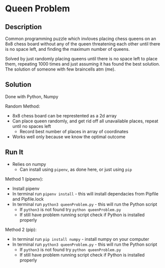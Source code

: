 # Queen Problem

## Description

Common programming puzzle which invloves placing chess queens on an 8x8 chess board without any of the queen threatening each other until there is no space left, and finding the maximum number of queens.

Solved by just randomly placing queens until there is no space left to place them, repeating 1000 times and just assuming it has found the best solution. The solution of someone with few braincells atm (me).

## Solution

Done with Python, Numpy

Random Method:

- 8x8 chess board can be represtented as a 2d array
- Can place queen randomly, and get rid off all unavailable places, repeat until no spaces left
  - Record best number of places in array of coordinates
- Works well only because we know the optimal outcome

## Run It

- Relies on numpy
  - Can install using `pipenv`, as done here, or just using `pip`

Method 1 (pipenv):

- Install pipenv
- In terminal run `pipenv install` - this will install dependacies from Pipfile and Pipfile.lock
- In terminal run `python3 queenProblem.py` - this will run the Python script
  - If `python3` is not found try `python queenProblem.py`
  - If still have problem running script check if Python is installed properly

Method 2 (pip):

- In terminal run `pip install numpy` - install numpy on your computer
- In terminal run `python3 queenProblem.py` - this will run the Python script
  - If `python3` is not found try `python queenProblem.py`
  - If still have problem running script check if Python is installed properly
